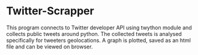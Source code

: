 # Twitter-Scrapper
This program connects to Twitter developer API using twython module and collects public tweets around python.
The collected tweets is analysed specifically for tweeters geolocations.
A graph is plotted, saved as an html file and can be viewed on browser.
